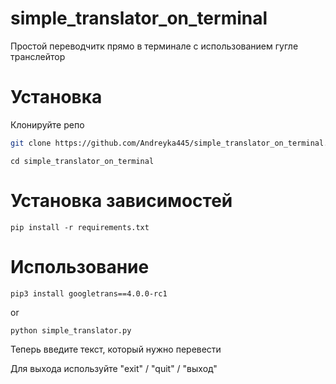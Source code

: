 # simple_translator_on_terminal
 Простой переводчитк прямо в терминале с использованием гугле транслейтор
 # Установка
 Клонируйте репо

 ```bash
git clone https://github.com/Andreyka445/simple_translator_on_terminal.git
```
```
cd simple_translator_on_terminal
```

# Установка зависимостей

```
pip install -r requirements.txt
```
# Использование
```
pip3 install googletrans==4.0.0-rc1
```

or

```
python simple_translator.py

```
Теперь введите текст, который нужно перевести

Для выхода используйте "exit" / "quit" / "выход"
